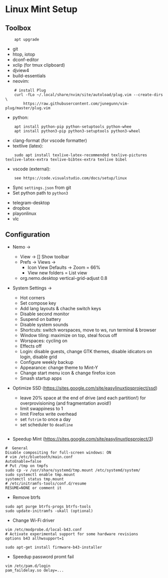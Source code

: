 # Linux Mint Setup

## Toolbox
```
    apt upgrade
```
* git
* htop, iotop
* dconf-editor
* xclip (for tmux clipboard)
* djview4
* build-essentials
* neovim:
```
    # install Plug
    curl -fLo ~/.local/share/nvim/site/autoload/plug.vim --create-dirs \
        https://raw.githubusercontent.com/junegunn/vim-plug/master/plug.vim
```
* python:
```
    apt install python-pip python-setuptools python-whee
    apt install python3-pip python3-setuptools python3-wheel
```
* clang-format (for vscode formatter)
* textlive (latex):
```
    sudo apt install texlive-latex-recommended texlive-pictures texlive-latex-extra texlive-bibtex-extra texlive bibel
```
* vscode (external):
```
    see https://code.visualstudio.com/docs/setup/linux
```
   - Sync `settings.json` from git
   - Set python path to `python3`
* telegram-desktop
* dropbox
* playonlinux
* vlc

## Configuration
* Nemo ->
	- View -> [] Show toolbar
    - Prefs -> Views ->
        * Icon View Defaults -> Zoom = 66%
        * View new folders = List view
    - org.nemo.desktop vertical-grid-adjust 0.8

* System Settings ->
	- Hot corners
	- Set compose key
	- Add lang layouts & chache switch keys
	- Disable second monitor
	- Suspend on battery
	- Disable system sounds
	- Shortcuts: switch worspaces, move to ws, run terminal & browser
	- Window tiling: maximize on top, steal focus off
	- Worspaces: cycling on
	- Effects off
	- Login: disable guests, change GTK themes, disable idicators on login, disable grid
	- Configure weekly backup
	- Appearance: change theme to Mint-Y
	- Change start menu icon & change firefox icon
	- Smash startup apps

* Optimize SSD (https://sites.google.com/site/easylinuxtipsproject/ssd)
	- leave 20% space at the end of drive (and each partition!) for overprovisioning (and fragmentation avoid!)
	- limit swappiness to 1
	- limit Firefox write overhead
	- set `fstrim` to once a day
	- set scheduler to `deadline`
```
```
* Speedup Mint (https://sites.google.com/site/easylinuxtipsproject/3)
```
#  General
Disable compositing for full-screen windows: ON
# vim /etc/bluetooth/main.conf
AutoEnable=false
# Put /tmp on tmpfs
sudo cp -v /usr/share/systemd/tmp.mount /etc/systemd/system/
sudo systemctl enable tmp.mount
systemctl status tmp.mount
# /etc/initramfs-tools/conf.d/resume
RESUME=NONE or comment it
```
* Remove btrfs
```
sudo apt purge btrfs-progs btrfs-tools
sudo update-initramfs -ukall (optional)
```
* Change Wi-Fi driver
```
vim /etc/modprobe.d/local-b43.conf
# Activate experimental support for some hardware revisions
options b43 allhwsupport=1

sudo apt-get install firmware-b43-installer
```
* Speedup password promt fail
```
vim /etc/pam.d/login
pam_faildelay.so delay=...
```
